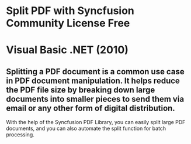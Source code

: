 # Split PDF with Syncfusion Community License Free 
# Visual Basic .NET (2010)

## Splitting a PDF document is a common use case in PDF document manipulation. It helps reduce the PDF file size by breaking down large documents into smaller pieces to send them via email or any other form of digital distribution.

With the help of the Syncfusion PDF Library, you can easily split large PDF documents, and you can also automate the split function for batch processing.
